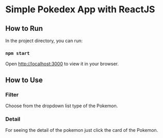 # Simple Pokedex App with ReactJS

## How to Run

In the project directory, you can run:

### `npm start`

Open [http://localhost:3000](http://localhost:3000) to view it in your browser.

## How to Use

### Filter

Choose from the dropdown list type of the Pokemon. 

### Detail

For seeing the detail of the pokemon just click the card of the Pokemon.
